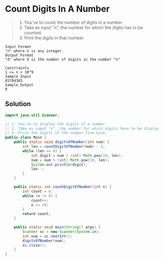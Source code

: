# Count Digits In A Number

> 1. You've to count the number of digits in a number.
> 2. Take as input "n", the number for which the digits has to be counted.
> 3. Print the digits in that number.

```
Input Format
"n" where n is any integer.
Output Format
"d" where d is the number of digits in the number "n"

Constraints
1 <= n < 10^9
Sample Input
65784383
Sample Output
8
```

## Solution

```java
import java.util.Scanner;

// 1. You've to display the digits of a number.
// 2. Take as input "n", the number for which digits have to be displayed.
// 3. Print the digits of the number line-wise.
public class Main {
    public static void digitsOfNumber(int num) {
        int len = countDigitOfNumber(num) - 1;
        while (len >= 0) {
            int digit = num / (int) Math.pow(10, len);
            num = num % (int) Math.pow(10, len);
            System.out.println(digit);
            len--;
        }
    }

    public static int countDigitOfNumber(int n) {
        int count = 0;
        while (n != 0) {
            count++;
            n /= 10;
        }
        return count;
    }

    public static void main(String[] args) {
        Scanner sc = new Scanner(System.in);
        int num = sc.nextInt();
        digitsOfNumber(num);
        sc.close();
    }
}
```
